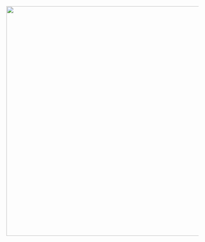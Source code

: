 <a href="https://flipbookpdf.net/web/site/f72eb667236b0c71e5c07702f3c52ee07f2d5c77202211.pdf.html"><img src="https://i.ibb.co/7pj7tvZ/Apresenta-o-escrita-1.png" width="600"></a>


